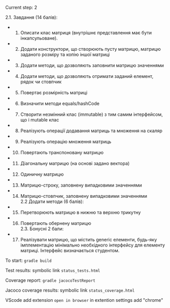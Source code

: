 Current step: 2

2.1. Завдання (14 балів):
  - 1. Описати клас матриця (внутрішнє представлення має бути інкапсульоване).  
  - 2. Додати конструктори, що створюють пусту матрицю, 
       матрицю заданого розміру та копію іншої матриці  
  - 3. Додати методи, що дозволяють заповнити матрицю значеннями  
  - 4. Додати методи, що дозволяють отримати заданий елемент, рядок чи стовпчик  
  - 5. Повертає розмірність матриці  
  - 6. Визначити методи equals/hashCode  
  - 7. Створити незмінний клас (immutable) з тим самим інтерфейсом, що і mutable клас  
  - 8. Реалізують операції додавання матриць та множення на скаляр  
  - 9. Реалізують операцію множення матриць  
  - 10. Повертають транспоновану матрицю  
  - 11. Діагональну матрицю (на основі задано вектора)  
  - 12. Одиничну матрицю  
  - 13. Матрицю-строку, заповнену випадковими значеннями  
  - 14. Матрицю-стовпчик, заповнену випадковими значеннями  
2.2 Додати методи (6 балів):  
  - 15. Перетворюють матрицю в нижню та верхню трикутну  
  - 16. Повертають обернену матрицю  
2.3. Бонусні 2 бали:  
  - 17. Реалізувати матрицю, що містить generic елементи, 
        будь-яку імплементацію мінімально необхідного інтерфейсу для елементу матриці. Інтерфейс визначається студентом.   


To start:
   `gradle build`

Test results:
   symbolic link `status_tests.html`

Coverage report:
   `gradle jacocoTestReport`

Jacoco coverage results:
   symbolic link `status_coverage.html`  

VScode add extension `open in browser`
   in extention settings add "chrome"
      

